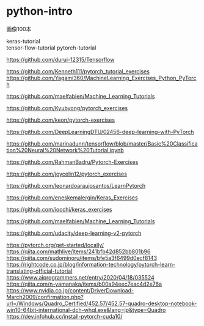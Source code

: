 # python-intro  


画像100本

keras-tutorial  
tensor-flow-tutorial
pytorch-tutorial

https://github.com/durui-12315/Tensorflow

https://github.com/Kenneth111/pytorch_tutorial_exercises
https://github.com/Yagami360/MachineLearning_Exercises_Python_PyTorch


https://github.com/maelfabien/Machine_Learning_Tutorials

https://github.com/Kyubyong/pytorch_exercises


https://github.com/keon/pytorch-exercises


https://github.com/DeepLearningDTU/02456-deep-learning-with-PyTorch




https://github.com/marinadunn/tensorflow/blob/master/Basic%20Classification%20Neural%20Network%20Tutorial.ipynb





https://github.com/RahmanBadru/Pytorch-Exercises


https://github.com/joycelin12/pytorch_exercises


https://github.com/leonardoaraujosantos/LearnPytorch




https://github.com/eneskemalergin/Keras_Exercises

https://github.com/iocchi/keras_exercises

https://github.com/maelfabien/Machine_Learning_Tutorials


https://github.com/udacity/deep-learning-v2-pytorch




























https://pytorch.org/get-started/locally/
https://qiita.com/mathlive/items/241bfb42d852bb801b96
https://qiita.com/sudominoru/items/bfe5a3f6499d0ecf8143
https://rightcode.co.jp/blog/information-technology/pytorch-learn-translating-official-tutorial
https://www.aiprogrammers.net/entry/2020/04/18/035524
https://qiita.com/n-yamanaka/items/b00a94eec7eac4d2e76a
https://www.nvidia.co.jp/content/DriverDownload-March2009/confirmation.php?url=/Windows/Quadro_Certified/452.57/452.57-quadro-desktop-notebook-win10-64bit-international-dch-whql.exe&lang=jp&type=Quadro
https://dev.infohub.cc/install-pytorch-cuda10/














